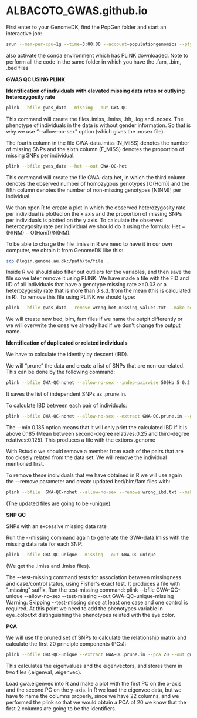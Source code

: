 # ALBACOTO_GWAS.github.io

First enter to your GenomeDK, find the PopGen folder and start an interactive job:
```sh
srun --mem-per-cpu=1g --time=3:00:00 --account=populationgenomics --pty bash
```
also activate the conda environment which has PLINK downloaded. Note to perform all the code in the same folder in which you have the .fam, .bim, .bed files


**GWAS QC USING PLINK**


**Identification of individuals with elevated missing data rates or outlying heterozygosity rate**
```sh
plink --bfile gwas_data --missing --out GWA-QC 
```
This command will create the files .imiss, .lmiss, .hh, .log and .nosex. The phenotype of individuals in the data is without gender information. So that is why we use “--allow-no-sex” option (which gives the .nosex file).

The fourth column in the file GWA-data.imiss (N_MISS) denotes the number of missing SNPs and the sixth column (F_MISS) denotes the proportion of missing SNPs per individual.
```sh
plink --bfile gwas_data --het --out GWA-QC-het 
```
This command will create the file GWA-data.het, in which the third column denotes the observed number of homozygous genotypes [O(Hom)] and the fifth column denotes the number of non-missing genotypes [N(NM)] per individual.


We than open R to create a plot in which the observed heterozygosity rate per individual is plotted on the x axis and the proportion of missing SNPs per individuals is plotted on the y axis. To calculate the observed heterozygosity rate per individual we should do it using the formula: Het = (N(NM) − O(Hom))/N(NM). 

To be able to charge the file .imiss in R we need to have it in our own computer, we obtain it from GenomeDK like this:
```sh
scp @login.genome.au.dk:/path/to/file .
```

Inside R we should also filter out outliers for the variables, and then save the file so we later remove it using PLINK. We have made a file with the FID and IID of all individuals that have a genotype missing rate >=0.03 or a heterozygosity rate that is more than 3 s.d. from the mean (this is calculated in R). To remove this file using PLINK we should type:
```sh
plink --bfile gwas_data --remove wrong_het_missing_values.txt --make-bed --out GWA-QC-nohet
```

We will create new bed, bim, fam files if we name the outpit differently or we will overwrite the ones we already had if we don't change the output name.


**Identification of duplicated or related individuals**

We have to calculate the identity by descent (IBD). 

We will “prune” the data and create a list of SNPs that are non-correlated. This can be done by the following command:
```sh
plink --bfile GWA-QC-nohet --allow-no-sex --indep-pairwise 500kb 5 0.2 --out GWA-QC
```
It saves the list of independent SNPs as .prune.in.  

To calculate IBD between each pair of individuals:
```sh
plink --bfile GWA-QC-nohet --allow-no-sex --extract GWA-QC.prune.in --genome --min 0.185 --out GWA-QC-ibd
```
The --min 0.185 option means that it will only print the calculated IBD if it is above 0.185 (Mean between second-degree relatives:0.25 and third-degree relatives:0.125). This produces a file with the extions .genome 


With Rstudio we should remove a member from each of the pairs that are too closely related from the data set. We will remove the individual mentioned first. 

To remove these individuals that we have obtained in R we will use again the --remove parameter and create updated bed/bim/fam files with: 
```sh
plink --bfile  GWA-QC-nohet --allow-no-sex --remove wrong_ibd.txt --make-bed --out GWA-QC-unique 
```
(The updated files are going to be -unique).



**SNP QC**

SNPs with an excessive missing data rate

Run the --missing command again to generate the GWA-data.lmiss with the missing data rate for each SNP: 
```sh
plink --bfile GWA-QC-unique --missing --out GWA-QC-unique 
```

(We get the .imiss and .lmiss files).

The --test-missing command tests for association between missingness and case/control status, using Fisher's exact test. It produces a file with ".missing" suffix.
Run the test-missing command: plink --bfile GWA-QC-unique --allow-no-sex --test-missing --out GWA-QC-unique-missing
Warning: Skipping --test-missing since at least one case and one control is required. At this point we need to add the phenotypes variable in eye_color.txt distinguishing the phenotypes related with the eye color. 


**PCA**

We will use the pruned set of SNPs to calculate the relationship matrix and calculate the first 20 principle components (PCs): 
```sh
plink --bfile GWA-QC-unique --extract GWA-QC.prune.in --pca 20 --out gwa-pca
```
This calculates the eigenvalues and the eigenvectors, and stores them in two files (.eigenval, .eigenvec).

Load gwa.eigenvec into R and make a plot with the first PC on the x-axis and the second PC on the y-axis. In R we load the eigenvec data, but we have to name the columns properly, since we have 22 columns, and we performed the plink so that we would obtain a PCA of 20 we know that the first 2 columns are going to be the identifiers. 
























